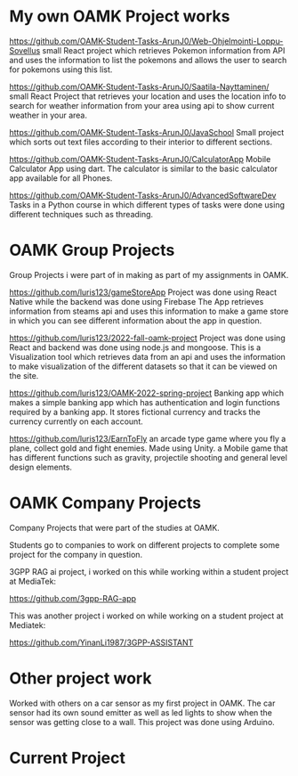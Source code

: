 # My own OAMK Project works

https://github.com/OAMK-Student-Tasks-ArunJ0/Web-Ohjelmointi-Loppu-Sovellus
small React project which retrieves Pokemon information from API
and uses the information to list the pokemons and allows the user
to search for pokemons using this list.

https://github.com/OAMK-Student-Tasks-ArunJ0/Saatila-Nayttaminen/
small React Project that retrieves your location and uses the
location info to search for weather information from your
area using api to show current weather in your area.

https://github.com/OAMK-Student-Tasks-ArunJ0/JavaSchool
Small project which sorts out text files according to
their interior to different sections.

https://github.com/OAMK-Student-Tasks-ArunJ0/CalculatorApp
Mobile Calculator App using dart. The calculator is similar
to the basic calculator app available for all Phones.

https://github.com/OAMK-Student-Tasks-ArunJ0/AdvancedSoftwareDev
Tasks in a Python course in which different types of tasks were
done using different techniques such as threading.


# OAMK Group Projects

Group Projects i were part of in making
as part of my assignments in OAMK.

https://github.com/luris123/gameStoreApp
Project was done using React Native while the backend was done using Firebase
The App retrieves information from steams api and uses this information to make
a game store in which you can see different information about the app in question.

https://github.com/luris123/2022-fall-oamk-project
Project was done using React and backend was done using node.js and mongoose.
This is a Visualization tool which retrieves data from an api and uses
the information to make visualization of the different datasets so that
it can be viewed on the site.

https://github.com/luris123/OAMK-2022-spring-project
Banking app which makes a simple banking app which has authentication and login
functions required by a banking app. It stores fictional currency and tracks the
currency currently on each account.

https://github.com/luris123/EarnToFly
an arcade type game where you fly a plane, collect gold and fight enemies. Made
using Unity. a Mobile game that has different functions such as gravity, 
projectile shooting and general level design elements.


# OAMK Company Projects


Company Projects that were part of the studies at OAMK.


Students go to companies to work on different projects to complete some project for the company in question.


3GPP RAG ai project, i worked on this while working within a student project at MediaTek:

https://github.com/3gpp-RAG-app

This was another project i worked on while working on a student project at Mediatek:

https://github.com/YinanLi1987/3GPP-ASSISTANT


# Other project work

Worked with others on a car sensor as my first project in OAMK.
The car sensor had its own sound emitter as well as led lights
to show when the sensor was getting close to a wall. This project
was done using Arduino.


# Current Project

